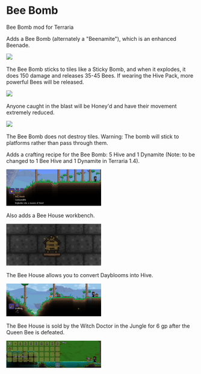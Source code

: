 # Bee Bomb
Bee Bomb mod for Terraria

Adds a Bee Bomb (alternately a "Beenamite"), which is an enhanced Beenade.

<img src="BeeBomb.gif" width="50%"/>

The Bee Bomb sticks to tiles like a Sticky Bomb, and when it explodes, it does 150 damage and releases 35-45 Bees.
If wearing the Hive Pack, more powerful Bees will be released.

<img src="BeeBombHivePack.gif" width="50%"/>

Anyone caught in the blast will be Honey'd and have their movement extremely reduced.

<img src="Honeyed.gif" width="50%"/>

The Bee Bomb does not destroy tiles.
Warning: The bomb will stick to platforms rather than pass through them.

Adds a crafting recipe for the Bee Bomb: 5 Hive and 1 Dynamite (Note: to be changed to 1 Bee Hive and 1 Dynamite in Terraria 1.4).

<img src="BeeBombCraft.png" width="50%"/>

Also adds a Bee House workbench.

<img src="BeeHouse.gif" width="50%"/>

The Bee House allows you to convert Dayblooms into Hive.

<img src="BeeHouseCrafting.png" width="50%"/>

The Bee House is sold by the Witch Doctor in the Jungle for 6 gp after the Queen Bee is defeated.

<img src="BeeHouseShop.png" width="50%"/>